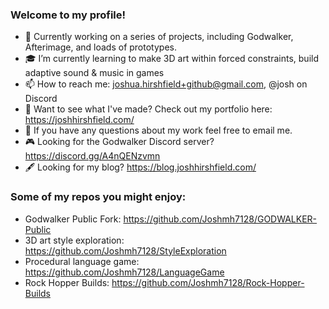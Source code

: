 ### Welcome to my profile!

- :mechanical_arm: Currently working on a series of projects, including Godwalker, Afterimage, and loads of prototypes.
- :mortar_board: I’m currently learning to make 3D art within forced constraints, build adaptive sound & music in games
- 📫 How to reach me: joshua.hirshfield+github@gmail.com, @josh on Discord
- 🎨 Want to see what I've made? Check out my portfolio here: https://joshhirshfield.com/
- :thought_balloon: If you have any questions about my work feel free to email me. 
- :video_game: Looking for the Godwalker Discord server? https://discord.gg/A4nQENzvmn
- 🖋️ Looking for my blog? https://blog.joshhirshfield.com/

### Some of my repos you might enjoy:
- Godwalker Public Fork: https://github.com/Joshmh7128/GODWALKER-Public
- 3D art style exploration: https://github.com/Joshmh7128/StyleExploration
- Procedural language game: https://github.com/Joshmh7128/LanguageGame
- Rock Hopper Builds: https://github.com/Joshmh7128/Rock-Hopper-Builds
